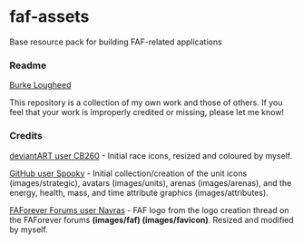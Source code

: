 # faf-assets

Base resource pack for building FAF-related applications

### Readme

[Burke Lougheed](https://github.com/Burka-HWP)

This repository is a collection of my own work and those of others. If you feel that your work is improperly credited or missing, please let me know!

### Credits

[deviantART user CB260](http://cb260.deviantart.com) - Initial race icons, resized and coloured by myself.

[GitHub user Spooky](https://github.com/spooky/unitdb) - Initial collection/creation of the unit icons (images/strategic), avatars (images/units), arenas (images/arenas), and the energy, health, mass, and time attribute graphics (images/attributes).

[FAForever Forums user Navras](http://www.faforever.com/forums/viewtopic.php?f=2&t=5484&start=10) - FAF logo from the logo creation thread on the FAForever forums **(images/faf) (images/favicon)**. Resized and modified by myself.
               